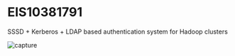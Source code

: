 # EIS10381791
SSSD + Kerberos + LDAP based authentication system for Hadoop clusters

![capture](https://user-images.githubusercontent.com/38833701/43997563-9ebcb644-9dd6-11e8-8944-b7755b1569d6.PNG)
